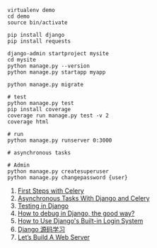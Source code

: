 
```
virtualenv demo
cd demo
source bin/activate

pip install django
pip install requests

django-admin startproject mysite
cd mysite
python manage.py --version
python manage.py startapp myapp

python manage.py migrate

# test
python manage.py test
pip install coverage
coverage run manage.py test -v 2
coverage html

# run
python manage.py runserver 0:3000

# asynchronous tasks

# Admin
python manage.py createsuperuser
python manage.py changepassword {user}
```


1. [First Steps with Celery](http://docs.celeryproject.org/en/latest/getting-started/first-steps-with-celery.html)
2. [Asynchronous Tasks With Django and Celery](https://realpython.com/blog/python/asynchronous-tasks-with-django-and-celery/)
3. [Testing in Django](https://realpython.com/blog/python/testing-in-django-part-1-best-practices-and-examples/)
4. [How to debug in Django, the good way?](https://stackoverflow.com/questions/1118183/how-to-debug-in-django-the-good-way)
5. [How to Use Django's Built-in Login System](https://simpleisbetterthancomplex.com/tutorial/2016/06/27/how-to-use-djangos-built-in-login-system.html)
6. [Django 源码学习](https://yijingping.github.io/2014/03/12/django-1.html)
7. [Let’s Build A Web Server](https://ruslanspivak.com/lsbaws-part1/)
